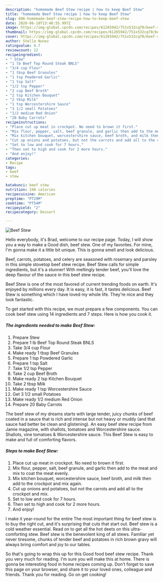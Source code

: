 ```yaml
---
description: "homemade Beef Stew recipe | how to keep Beef Stew"
title: "homemade Beef Stew recipe | how to keep Beef Stew"
slug: 606-homemade-beef-stew-recipe-how-to-keep-beef-stew
date: 2020-06-10T13:48:55.997Z
image: https://img-global.cpcdn.com/recipes/61265942/751x532cq70/beef-stew-recipe-main-photo.jpg
thumbnail: https://img-global.cpcdn.com/recipes/61265942/751x532cq70/beef-stew-recipe-main-photo.jpg
cover: https://img-global.cpcdn.com/recipes/61265942/751x532cq70/beef-stew-recipe-main-photo.jpg
author: Stella Nunez
ratingvalue: 4.7
reviewcount: 12
recipeingredient:
- " Stew"
- "1 lb Beef Top Round Steak BNLS"
- "3/4 cup Flour"
- "1 tbsp Beef Granules"
- "1 tsp Powdered Garlic"
- "1 tsp Salt"
- "1/2 tsp Pepper"
- "2 cup Beef Broth"
- "2 tsp Kitchen Bouquet"
- "2 tbsp Milk"
- "1 tsp Worcestershire Sauce"
- "3 1/2 small Potatoes"
- "1/2 medium Red Onion"
- "20 Baby Carrots"
recipeinstructions:
- "Place cut up meat in crockpot. No need to brown it first."
- "Mix flour, pepper, salt, beef granule, and garlic then add to the meat and mix to coat the meat evenly."
- "Mix kitchen bouquet, worcestershire sauce, beef broth, and milk then add to the crockpot and mix again."
- "Cut up onions and potatoes, but not the carrots and add all to the crockpot and mix."
- "Set to low and cook for 7 hours."
- "Then set to high and cook for 2 more hours."
- "And enjoy!"
categories:
- Recipe
tags:
- beef
- stew

katakunci: beef stew 
nutrition: 248 calories
recipecuisine: American
preptime: "PT29M"
cooktime: "PT54M"
recipeyield: "2"
recipecategory: Dessert

---
```



![Beef Stew](https://img-global.cpcdn.com/recipes/61265942/751x532cq70/beef-stew-recipe-main-photo.jpg)

Hello everybody, it's Brad, welcome to our recipe page. Today, I will show you a way to make a Good dish, beef stew. One of my favorites. For mine, I'm gonna make it a little bit unique. This is gonna smell and look delicious.

Beef, carrots, potatoes, and celery are seasoned with rosemary and parsley in this simple stovetop beef stew recipe. Beef Stew calls for simple ingredients, but it&#39;s a stunner! With meltingly tender beef, you&#39;ll love the deep flavour of the sauce in this beef stew recipe.

Beef Stew is one of the most favored of current trending foods on earth. It's enjoyed by millions every day. It is easy, it is fast, it tastes delicious. Beef Stew is something which I have loved my whole life. They're nice and they look fantastic.


To get started with this recipe, we must prepare a few components. You can cook beef stew using 14 ingredients and 7 steps. Here is how you cook it.

<!--inarticleads1-->

##### The ingredients needed to make Beef Stew:

1. Prepare  Stew
1. Prepare 1 lb Beef Top Round Steak BNLS
1. Take 3/4 cup Flour
1. Make ready 1 tbsp Beef Granules
1. Prepare 1 tsp Powdered Garlic
1. Prepare 1 tsp Salt
1. Take 1/2 tsp Pepper
1. Take 2 cup Beef Broth
1. Make ready 2 tsp Kitchen Bouquet
1. Take 2 tbsp Milk
1. Make ready 1 tsp Worcestershire Sauce
1. Get 3 1/2 small Potatoes
1. Make ready 1/2 medium Red Onion
1. Prepare 20 Baby Carrots


The beef stew of my dreams starts with large tender, juicy chunks of beef coated in a sauce that is rich and intense but not heavy or muddy (and that sauce had better be clean and glistening). An easy beef stew recipe from Jamie magazine, with shallots, tomatoes and Worcestershire sauce. Shallots, vine tomatoes &amp; Worcestershire sauce. This Beef Stew is easy to make and full of comforting flavors. 

<!--inarticleads2-->

##### Steps to make Beef Stew:

1. Place cut up meat in crockpot. No need to brown it first.
1. Mix flour, pepper, salt, beef granule, and garlic then add to the meat and mix to coat the meat evenly.
1. Mix kitchen bouquet, worcestershire sauce, beef broth, and milk then add to the crockpot and mix again.
1. Cut up onions and potatoes, but not the carrots and add all to the crockpot and mix.
1. Set to low and cook for 7 hours.
1. Then set to high and cook for 2 more hours.
1. And enjoy!


I make it year-round for the entire The most important thing for beef stew is to buy the right cut, and it&#39;s surprising that cuts that start out. Beef stew is a cold weather essential. Read on to get all the hot deets on this ultra-comforting stew. Beef stew is the benevolent king of all stews. Familiar yet never tiresome, chunks of tender beef and potatoes in rich brown gravy will always bring comfort and joy to our tables. 

So that's going to wrap this up for this Good food beef stew recipe. Thank you very much for reading. I'm sure you will make this at home. There is gonna be interesting food in home recipes coming up. Don't forget to save this page on your browser, and share it to your loved ones, colleague and friends. Thank you for reading. Go on get cooking!
